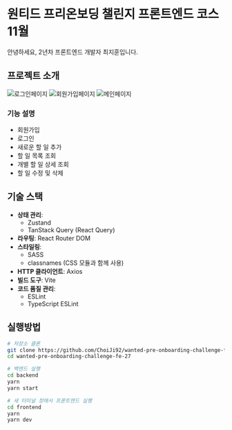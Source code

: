 # 원티드 프리온보딩 챌린지 프론트엔드 코스 11월

안녕하세요, 2년차 프론트엔드 개발자 최지훈입니다.

## 프로젝트 소개

![로그인페이지](<스크린샷 2024-11-08 오전 10.48.04.png>) ![회원가입페이지](<스크린샷 2024-11-08 오전 10.48.09.png>) ![메인페이지](<스크린샷 2024-11-08 오전 10.48.38.png>)

### 기능 설명

- 회원가입
- 로그인
- 새로운 할 일 추가
- 할 일 목록 조회
- 개별 할 일 상세 조회
- 할 일 수정 및 삭제

## 기술 스택

- **상태 관리**:
  - Zustand
  - TanStack Query (React Query)
- **라우팅**: React Router DOM
- **스타일링**:
  - SASS
  - classnames (CSS 모듈과 함께 사용)
- **HTTP 클라이언트**: Axios
- **빌드 도구**: Vite
- **코드 품질 관리**:
  - ESLint
  - TypeScript ESLint

## 실행방법

```bash
# 저장소 클론
git clone https://github.com/ChoiJi92/wanted-pre-onboarding-challenge-fe-27.git
cd wanted-pre-onboarding-challenge-fe-27

# 백엔드 실행
cd backend
yarn
yarn start

# 새 터미널 창에서 프론트엔드 실행
cd frontend
yarn
yarn dev
```
